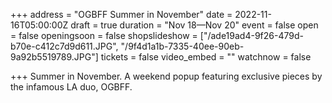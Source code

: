 +++
address = "OGBFF Summer in November"
date = 2022-11-16T05:00:00Z
draft = true
duration = "Nov 18—Nov 20"
event = false
open = false
openingsoon = false
shopslideshow = ["/ade19ad4-9f26-479d-b70e-c412c7d9d611.JPG", "/9f4d1a1b-7335-40ee-90eb-9a92b5519789.JPG"]
tickets = false
video_embed = ""
watchnow = false

+++
Summer in November. A weekend popup featuring exclusive pieces by the infamous LA duo, OGBFF.  